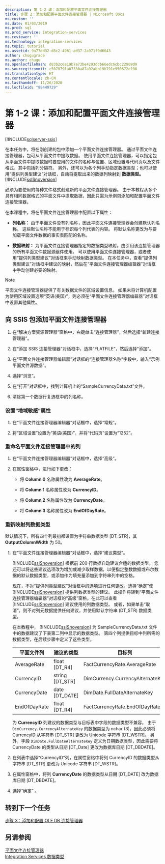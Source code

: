 ```yaml
---
description: 第 1-2 课：添加和配置平面文件连接管理器
title: 步骤 2：添加和配置平面文件连接管理器 | Microsoft Docs
ms.custom: ''
ms.date: 01/03/2019
ms.prod: sql
ms.prod_service: integration-services
ms.reviewer: ''
ms.technology: integration-services
ms.topic: tutorial
ms.assetid: 9a77dd32-d8c2-4961-ad37-2a971f9d6043
author: chugugrace
ms.author: chugu
ms.openlocfilehash: d83b2c6a19b7a73be4293dcb66edc6cbc22909d9
ms.sourcegitcommit: c5078791a07330a87a92abb19b791e950672e198
ms.translationtype: HT
ms.contentlocale: zh-CN
ms.lasthandoff: 11/26/2020
ms.locfileid: "88449729"
---
```

# <a name="lesson-1-2-add-and-configure-a-flat-file-connection-manager"></a>第 1-2 课：添加和配置平面文件连接管理器

[!INCLUDE[sqlserver-ssis](../includes/applies-to-version/sqlserver-ssis.md)]



在本任务中，将在刚创建的包中添加一个平面文件连接管理器。 通过平面文件连接管理器，包可从平面文件中提取数据。 使用平面文件连接管理器，可以指定包从平面文件中提取数据时要应用的文件的名称与位置、区域设置与代码页以及文件格式，其中包括列分隔符。 另外，还可以为各个列手动指定数据类型；也可以使用“提供列类型建议”对话框，自动将提取出来的数据列映射到 **数据类型。**[!INCLUDE[ssISnoversion](../includes/ssisnoversion-md.md)]  
  
必须为要使用的每种文件格式创建新的平面文件连接管理器。 由于本教程从多个具有相同数据格式的平面文件中提取数据，因此只需为示例包添加和配置平面文件连接管理器。  
  
在本课程中，将在平面文件连接管理器中配置以下属性：  
  
-   **列名称：** 由于平面文件没有列名称，因此平面文件连接管理器会创建默认列名称。 这些默认名称不能用于标识每个列代表的内容。 将默认名称更改为与要加载平面文件数据的事实表匹配的名称。  
  
-   **数据映射：** 为平面文件连接管理器指定的数据类型映射，由引用该连接管理器的所有平面文件数据源组件使用。 可以使用平面文件连接管理器，或者使用“提供列类型建议”对话框来手动映射数据类型。  在本任务中，查看“提供列类型建议”对话框中建议的映射，然后在“平面文件连接管理器编辑器”对话框中手动创建必要的映射。  
  
> [!NOTE]
> 平面文件连接管理器提供了有关数据文件的区域设置信息。 如果未将计算机配置为使用区域设置选项“英语(美国)”，则必须在“平面文件连接管理器编辑器”对话框中设置其他属性。  
  
## <a name="add-a-flat-file-connection-manager-to-the-ssis-package"></a>向 SSIS 包添加平面文件连接管理器  
  
1.  在“解决方案资源管理器”窗格中，右键单击“连接管理器”，然后选择“新建连接管理器”。
1. 在“添加 SSIS 连接管理器”对话框中，选择“FLATFILE”，然后选择“添加”。
  
2.  在“平面文件连接管理器编辑器”对话框的“连接管理器名称”字段中，输入“示例平面文件源数据”。  
  
3.  选择“浏览”。  
  
4.  在“打开”对话框中，找到计算机上的“SampleCurrencyData.txt”文件。  
  
5.  清除第一个数据行复选框中的列名称。  
  
### <a name="set-locale-sensitive-properties"></a>设置“地域敏感”属性  
  
1.  在“平面文件连接管理器编辑器”对话框中，选择“常规”。  
  
2.  将“区域设置”设置为“英语(美国)”，并将“代码页”设置为“1252”。  
  
### <a name="rename-columns-in-the-flat-file-connection-manager"></a>重命名平面文件连接管理器中的列  
  
1.  在“平面文件连接管理器编辑器”对话框中，选择“高级”。  
  
2.  在属性窗格中，进行如下更改：  
  
    -   将 **Column 0** 名称属性改为 **AverageRate**。  
  
    -   将 **Column 1** 名称属性改为 **CurrencyID**。  
  
    -   将 **Column 2** 名称属性改为 **CurrencyDate**。  
  
    -   将 **Column 3** 名称属性改为 **EndOfDayRate**。  
  
### <a name="remap-column-data-types"></a>重新映射列数据类型  
  
默认情况下，所有四个列最初都设置为字符串数据类型 [DT_STR]，其 **OutputColumnWidth** 为 50。  

1.  在“平面文件连接管理器编辑器”对话框中，选择“建议类型”。  
  
    [!INCLUDE[ssISnoversion](../includes/ssisnoversion-md.md)] 根据前 200 行数据自动建议合适的数据类型。 您还可以将这些建议选项改为增加或减少取样数据，以便指定整数数据或布尔数据的默认数据类型，或添加作为填充量添加到字符串列中的空格。  
  
    现在，不对“提供列类型建议”对话框中的选项进行任何更改，选择“确定”使 [!INCLUDE[ssISnoversion](../includes/ssisnoversion-md.md)] 提供列数据类型的建议。 此操作将转到“平面文件连接管理器编辑器”对话框的“高级”窗格，在此可以查看 [!INCLUDE[ssISnoversion](../includes/ssisnoversion-md.md)] 建议使用的列数据类型。 或者，如果单击“取消”，则不对列元数据提供任何建议，并使用默认字符串 (DT_STR) 数据类型。  
  
    在本教程中， [!INCLUDE[ssISnoversion](../includes/ssisnoversion-md.md)] 为 SampleCurrencyData.txt 文件中的数据建议了下表第二列中显示的数据类型。 第四个列提供目标中列所需的数据类型，在后续步骤中定义了这些类型。  
  
    |平面文件列|建议的类型|目标列|目标类型|  
    |--------------------|------------------|----------------------|--------------------|  
    |AverageRate|float [DT_R4]|FactCurrencyRate.AverageRate|FLOAT|  
    |CurrencyID|string [DT_STR]|DimCurrency.CurrencyAlternateKey|nchar(3)|  
    |CurrencyDate|date [DT_DATE]|DimDate.FullDateAlternateKey|date|  
    |EndOfDayRate|float [DT_R4]|FactCurrencyRate.EndOfDayRate|FLOAT|  
  
    为 **CurrencyID** 列建议的数据类型与目标表中字段的数据类型不兼容。 由于 `DimCurrency.CurrencyAlternateKey` 的数据类型为 nchar (3)，因此必须将 CurrencyID 从字符串 [DT_STR] 更改为 Unicode 字符串 [DT_WSTR]。 另外，字段 `DimDate.FullDateAlternateKey` 定义为日期数据类型，因此需要将 CurrencyDate 的类型从日期 [DT_Date] 更改为数据库日期 [DT_DBDATE]。  
  
2.  在列表中选择“CurrencyID”列，在属性窗格中将列 CurrencyID 的数据类型从字符串 [DT_STR] 更改为 Unicode 字符串 [DT_WSTR]。  
  
3.  在属性窗格中，将列 **CurrencyDate** 的数据类型从日期 [DT_DATE] 改为数据库日期 [DT_DBDATE]。  
  
4.  选择“确定”  。  
  
## <a name="go-to-next-task"></a>转到下一个任务
[步骤 3：添加和配置 OLE DB 连接管理器](../integration-services/lesson-1-3-adding-and-configuring-an-ole-db-connection-manager.md)  
  
## <a name="see-also"></a>另请参阅  
[平面文件连接管理器](../integration-services/connection-manager/flat-file-connection-manager.md)  
[Integration Services 数据类型](../integration-services/data-flow/integration-services-data-types.md)  
  
  
  
